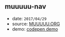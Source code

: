 ## muuuuu-nav

* date: `2017/04/29`
* source: [MUUUUU.ORG](http://muuuuu.org/)
* demo: [codepen demo](http://codepen.io/yrq110/pen/gWmZGv)
